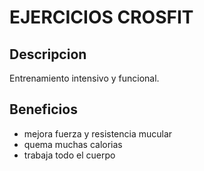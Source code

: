 # EJERCICIOS CROSFIT

## Descripcion
Entrenamiento intensivo y funcional.

## Beneficios

- mejora fuerza y resistencia mucular 
- quema muchas calorias
- trabaja todo el cuerpo
